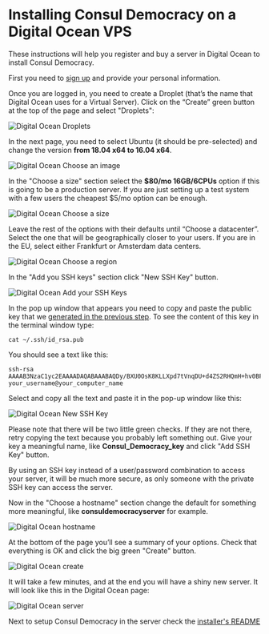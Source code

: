 # Installing Consul Democracy on a Digital Ocean VPS

These instructions will help you register and buy a server in Digital Ocean to install Consul Democracy.

First you need to [sign up](https://cloud.digitalocean.com/registrations/new) and provide your personal information.

Once you are logged in, you need to create a Droplet (that’s the name that Digital Ocean uses for a Virtual Server). Click on the “Create” green button at the top of the page and select "Droplets":

![Digital Ocean Droplets](../../img/digital_ocean/droplets.png)

In the next page, you need to select Ubuntu (it should be pre-selected) and change the version **from 18.04 x64 to 16.04 x64**.

![Digital Ocean Choose an image](../../img/digital_ocean/image.png)

In the "Choose a size" section select the **$80/mo 16GB/6CPUs** option if this is going to be a production server. If you are just setting up a test system with a few users the cheapest $5/mo option can be enough.

![Digital Ocean Choose a size](../../img/digital_ocean/size.png)

Leave the rest of the options with their defaults until “Choose a datacenter”. Select the one that will be geographically closer to your users. If you are in the EU, select either Frankfurt or Amsterdam data centers.

![Digital Ocean Choose a region](../../img/digital_ocean/region.png)

In the "Add you SSH keys" section click "New SSH Key" button.

![Digital Ocean Add your SSH Keys](../../img/digital_ocean/ssh_keys.png)

In the pop up window that appears you need to copy and paste the public key that we [generated in the previous step](generating_ssh_key.md). To see the content of this key in the terminal window type:

  ```
  cat ~/.ssh/id_rsa.pub
  ```

You should see a text like this:

  ```
  ssh-rsa AAAAB3NzaC1yc2EAAAADAQABAAABAQDy/BXU0OsK8KLLXpd7tVnqDU+d4ZS2RHQmH+hv0BFFdP6PmUbKdBDigRqG6W3QBexB2DpVcb/bmHlfhzDlIHJn/oki+SmUYLSWWTWuSeF/1N7kWf9Ebisk6hiBkh5+i0oIJYvAUsNm9wCayQ+i3U3NjuB25HbgtyjR3jDPIhmg1xv0KZ8yeVcU+WJth0pIvwq+t4vlZbwhm/t2ah8O7hWnbaGV/MZUcj0/wFuiad98yk2MLGciV6XIIq+MMIEWjrrt933wAgzEB8vgn9acrDloJNvqx25uNMpDbmoNXJ8+/P3UDkp465jmejVd/6bRaObXplu2zTv9wDO48ZpsaACP your_username@your_computer_name
  ```

Select and copy all the text and paste it in the pop-up window like this:

![Digital Ocean New SSH Key](../../img/digital_ocean/new_ssh.png)

Please note that there will be two little green checks. If they are not there, retry copying the text because you probably left something out. Give your key a meaningful name, like **Consul_Democracy_key** and click "Add SSH Key" button.

By using an SSH key instead of a user/password combination to access your server, it will be much more secure, as only someone with the private SSH key can access the server.

Now in the "Choose a hostname" section change the default for something more meaningful, like **consuldemocracyserver** for example.

![Digital Ocean hostname](../../img/digital_ocean/hostname.png)

At the bottom of the page you’ll see a summary of your options. Check that everything is OK and click the big green "Create" button.

![Digital Ocean create](../../img/digital_ocean/create.png)

It will take a few minutes, and at the end you will have a shiny new server. It will look like this in the Digital Ocean page:

![Digital Ocean server](../../img/digital_ocean/server.png)

Next to setup Consul Democracy in the server check the [installer's README](https://github.com/consul/installer)
